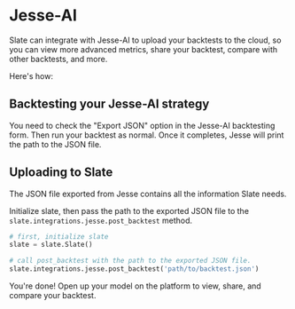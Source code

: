 # Jesse-AI

Slate can integrate with Jesse-AI to upload your backtests to the cloud, so you can view more advanced metrics, share
your backtest, compare with other backtests, and more.

Here's how:

## Backtesting your Jesse-AI strategy

You need to check the "Export JSON" option in the Jesse-AI backtesting form. Then run your backtest as normal. 
Once it completes, Jesse will print the path to the JSON file.

## Uploading to Slate

The JSON file exported from Jesse contains all the information Slate needs.

Initialize slate, then pass the path to the exported JSON file to the `slate.integrations.jesse.post_backtest` method.

```python
# first, initialize slate
slate = slate.Slate()

# call post_backtest with the path to the exported JSON file.
slate.integrations.jesse.post_backtest('path/to/backtest.json')
```

You're done! Open up your model on the platform to view, share, and compare your backtest.

